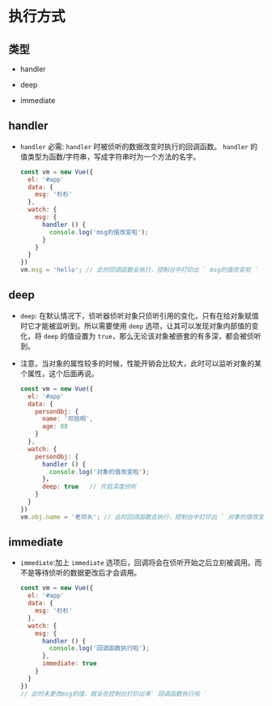 # 执行方式

## 类型

  - handler

  - deep

  - immediate

## handler

  - `handler` 必需: `handler` 时被侦听的数据改变时执行的回调函数。 `handler` 的值类型为函数/字符串，写成字符串时为一个方法的名字。

    ```javascript
    const vm = new Vue({
      el: '#app'
      data: {
        msg: '杉杉'
      },
      watch: {
        msg: {
          handler () {
            console.log('msg的值改变啦');
          }
        }
      }
    })
    vm.msg = 'hello'; // 此时回调函数会执行，控制台中打印出 ` msg的值改变啦 `
    ```

## deep

  - `deep`: 在默认情况下，侦听器侦听对象只侦听引用的变化，只有在给对象赋值时它才能被监听到。所以需要使用 `deep` 选项，让其可以发现对象内部值的变化，将 `deep` 的值设置为 `true`，那么无论该对象被嵌套的有多深，都会被侦听到。

  - 注意，当对象的属性较多的时候，性能开销会比较大，此时可以监听对象的某个属性，这个后面再说。

    ```javascript
    const vm = new Vue({
      el: '#app'
      data: {
        personObj: {
          name: '邓旭明',
          age: 88
        }
      },
      watch: {
        personObj: {
          handler () {
            console.log('对象的值改变啦');
          }，
          deep: true   // 开启深度侦听
        }
      }
    })
    vm.obj.name = '老邓头'; // 此时回调函数会执行，控制台中打印出 ` 对象的值改变啦 `
    ```

## immediate

  - `immediate`:加上 `immediate` 选项后，回调将会在侦听开始之后立刻被调用。而不是等待侦听的数据更改后才会调用。

    ```javascript
    const vm = new Vue({
      el: '#app'
      data: {
        msg: '杉杉'
      },
      watch: {
        msg: {
          handler () {
            console.log('回调函数执行啦');
          },
          immediate: true
        }
      }
    })
    // 此时未更改msg的值，就会在控制台打印出来` 回调函数执行啦 `
    ```
